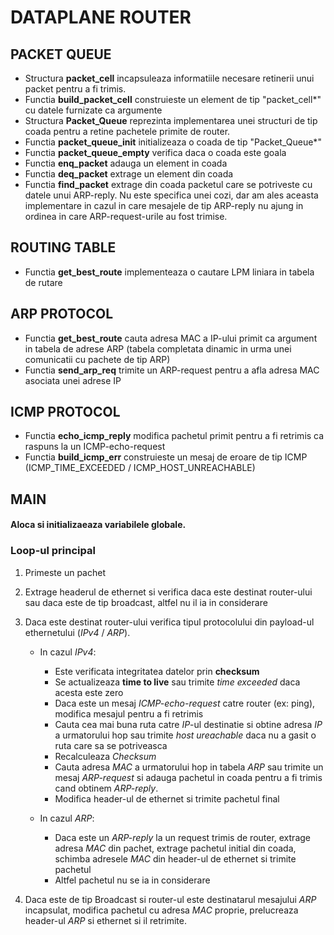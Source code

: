 # DATAPLANE ROUTER

## PACKET QUEUE
* Structura **packet_cell** incapsuleaza informatiile necesare retinerii unui
packet pentru a fi trimis.
* Functia **build_packet_cell** construieste un element de tip "packet_cell*"
cu datele furnizate ca argumente
* Structura **Packet_Queue** reprezinta implementarea unei structuri de tip
coada pentru a retine pachetele primite de router.
* Functia **packet_queue_init** initializeaza o coada de tip "Packet_Queue*"
* Functia **packet_queue_empty** verifica daca o coada este goala
* Functia **enq_packet** adauga un element in coada
* Functia **deq_packet** extrage un element din coada
* Functia **find_packet** extrage din coada packetul care se potriveste cu
datele unui ARP-reply. Nu este specifica unei cozi, dar am ales aceasta
implementare in cazul in care mesajele de tip ARP-reply nu ajung in ordinea
in care ARP-request-urile au fost trimise.

## ROUTING TABLE
* Functia **get_best_route** implementeaza o cautare LPM liniara in tabela de
rutare 

## ARP PROTOCOL
* Functia **get_best_route** cauta adresa MAC a IP-ului primit ca argument in
tabela de adrese ARP (tabela completata dinamic in urma unei comunicatii cu
pachete de tip ARP)
* Functia **send_arp_req** trimite un ARP-request pentru a afla adresa MAC
asociata unei adrese IP

## ICMP PROTOCOL
* Functia **echo_icmp_reply** modifica pachetul primit pentru a fi retrimis ca
raspuns la un ICMP-echo-request
* Functia **build_icmp_err** construieste un mesaj de eroare de tip ICMP
(ICMP_TIME_EXCEEDED / ICMP_HOST_UNREACHABLE)

## MAIN
#### Aloca si initializaeaza variabilele globale.
### Loop-ul principal
1. Primeste un pachet
2. Extrage headerul de ethernet si verifica daca este destinat router-ului sau
daca este de tip broadcast, altfel nu il ia in considerare
3. Daca este destinat router-ului verifica tipul protocolului din payload-ul
ethernetului (*IPv4* / *ARP*).

    - In cazul *IPv4*:
        * Este verificata integritatea datelor prin **checksum**
        * Se actualizeaza **time to live** sau trimite *time exceeded* daca acesta
        este zero
        * Daca este un mesaj *ICMP-echo-request* catre router (ex: ping), modifica mesajul
        pentru a fi retrimis
        * Cauta cea mai buna ruta catre *IP*-ul destinatie si obtine adresa *IP* a
        urmatorului hop sau trimite *host ureachable* daca nu a gasit o ruta
        care sa se potriveasca
        * Recalculeaza *Checksum*
        * Cauta adresa *MAC* a urmatorului hop in tabela *ARP* sau trimite un mesaj *ARP-request*
        si adauga pachetul in coada pentru a fi trimis cand obtinem *ARP-reply*.
        * Modifica header-ul de ethernet si trimite pachetul final

    - In cazul *ARP*:
        * Daca este un *ARP-reply* la un request trimis de router, extrage adresa *MAC* din pachet,
        extrage pachetul initial din coada, schimba adresele *MAC* din header-ul de ethernet si
        trimite pachetul
        * Altfel pachetul nu se ia in considerare

6. Daca este de tip Broadcast si router-ul este destinatarul mesajului *ARP* incapsulat, modifica
pachetul cu adresa *MAC* proprie, prelucreaza header-ul *ARP* si ethernet si il retrimite.